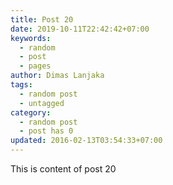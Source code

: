 ```yaml
---
title: Post 20
date: 2019-10-11T22:42:42+07:00
keywords:
  - random
  - post
  - pages
author: Dimas Lanjaka
tags:
  - random post
  - untagged
category:
  - random post
  - post has 0
updated: 2016-02-13T03:54:33+07:00
---
```

This is content of post 20